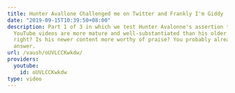 ```yaml
---
title: Hunter Avallone Challenged me on Twitter and Frankly I'm Giddy
date: "2019-09-15T10:39:50+08:00"
description: Part 1 of 3 in which we test Hunter Avalonne's assertion that his newer
  YouTube videos are more mature and well-substantiated than his older ones. Is he
  right? Is his newer content more worthy of praise? You probably already know the
  answer.
url: /vaush/oUVLCCKwkdw/
providers:
  youtube:
    id: oUVLCCKwkdw
type: video
---
```

